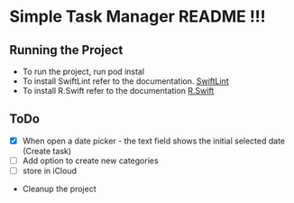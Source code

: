 # Simple Task Manager README !!!

## Running the Project
- To run the project, run pod instal
- To install SwiftLint refer to the documentation. [SwiftLint](https://github.com/realm/SwiftLint)
- To install R.Swift refer to the documentation [R.Swift](https://github.com/mac-cain13/R.swift)

## ToDo
- [x] When open a date picker - the text field shows the initial selected date (Create task)
- [ ] Add option to create new categories
- [ ] store in iCloud
- Cleanup the project
